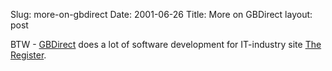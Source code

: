 Slug: more-on-gbdirect
Date: 2001-06-26
Title: More on GBDirect
layout: post

BTW - <a href="http://www.gbdirect.co.uk/">GBDirect</a> does a lot of software development for IT-industry site <a href="http://development.gbdirect.co.uk/open_source_software_at_the_register.html">The Register</a>.
